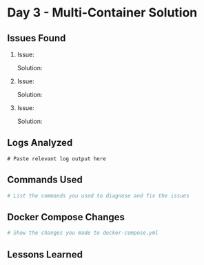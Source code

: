 # Day 3 - Multi-Container Solution

## Issues Found

1. Issue: 
   <!-- Document the issue -->
   
   Solution:
   <!-- Explain how you fixed it -->

2. Issue:
   <!-- Document the issue -->
   
   Solution:
   <!-- Explain how you fixed it -->

3. Issue:
   <!-- Document the issue -->
   
   Solution:
   <!-- Explain how you fixed it -->

## Logs Analyzed
```
# Paste relevant log output here
```

## Commands Used
```bash
# List the commands you used to diagnose and fix the issues
```

## Docker Compose Changes
```yaml
# Show the changes you made to docker-compose.yml
```

## Lessons Learned
<!-- What did you learn from solving these issues? --> 